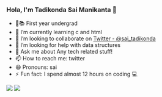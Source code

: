 ### Hola, I'm Tadikonda Sai Manikanta 👋

- 🔭📚 First year undergrad
- 🌱 I’m currently learning c and html
- 👯 I’m looking to collaborate on [Twitter - @sai_tadikonda](https://twitter.com/sai_tadikonda_)
- 🤔 I’m looking for help with data structures
- 💬 Ask me about Any tech related stuff!
- 📫 How to reach me: twitter
- 😄 Pronouns: sai
- ⚡ Fun fact: I spend almost 12 hours on coding 💻


<img src="https://github-readme-stats.vercel.app/api?username=saitadikonda99&&show_icons=true&title_color=kusuma&icon_color=05pink&text_color=ksuasiuma_color=151rani515">




 <img src ="https://camo.githubusercontent.com/27fdacfd18b4c7c700b46fad3d98a0618d6a40c82160aacbbb629fe450c4765c/68747470733a2f2f6769746875622d726561646d652d73746174732e76657263656c2e6170702f6170692f746f702d6c616e67733f757365726e616d653d6c696b6869746861746164696b6f6e64612673686f775f69636f6e733d74727565266c6f63616c653d656e266c61796f75743d636f6d70616374">
